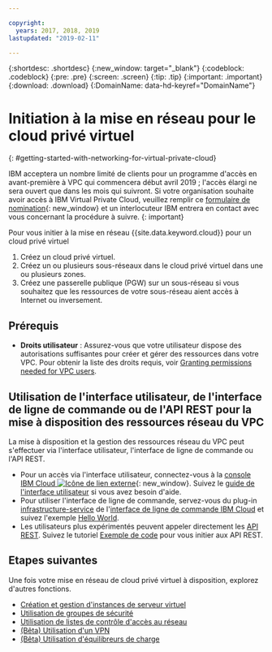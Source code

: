 ```yaml
---

copyright:
  years: 2017, 2018, 2019
lastupdated: "2019-02-11"

---
```


{:shortdesc: .shortdesc}
{:new_window: target="_blank"}
{:codeblock: .codeblock}
{:pre: .pre}
{:screen: .screen}
{:tip: .tip}
{:important: .important}
{:download: .download}
{:DomainName: data-hd-keyref="DomainName"}

# Initiation à la mise en réseau pour le cloud privé virtuel
{: #getting-started-with-networking-for-virtual-private-cloud}


IBM acceptera un nombre limité de clients pour un programme d'accès en avant-première à VPC qui commencera début avril 2019 ; l'accès élargi ne sera ouvert que dans les mois qui suivront. Si votre organisation souhaite avoir accès à IBM Virtual Private Cloud, veuillez remplir ce [formulaire de nomination](https://cloud.ibm.com/vpc){: new_window} et un interlocuteur IBM entrera en contact avec vous concernant la procédure à suivre.
{: important}

Pour vous initier à la mise en réseau {{site.data.keyword.cloud}} pour un cloud privé virtuel

1. Créez un cloud privé virtuel.
2. Créez un ou plusieurs sous-réseaux dans le cloud privé virtuel dans une ou plusieurs zones.
3. Créez une passerelle publique (PGW) sur un sous-réseau si vous souhaitez que les ressources de votre sous-réseau aient accès à Internet ou inversement.

## Prérequis

 * **Droits utilisateur** : Assurez-vous que votre utilisateur dispose des autorisations suffisantes pour créer et gérer des ressources dans votre VPC. Pour obtenir la liste des droits requis, voir [Granting permissions needed for VPC users](/docs/infrastructure/vpc?topic=vpc-managing-user-permissions-for-vpc-resources).

## Utilisation de l'interface utilisateur, de l'interface de ligne de commande ou de l'API REST pour la mise à disposition des ressources réseau du VPC

La mise à disposition et la gestion des ressources réseau du VPC peut s'effectuer via l'interface utilisateur, l'interface de ligne de commande ou l'API REST. 

* Pour un accès via l'interface utilisateur, connectez-vous à la [console IBM Cloud ![Icône de lien externe](../../icons/launch-glyph.svg "Icône de lien externe")]( https://{DomainName}/vpc){: new_window}. Suivez le [guide de l'interface utilisateur](/docs/infrastructure/vpc?topic=vpc-creating-a-vpc-using-the-ibm-cloud-console) si vous avez besoin d'aide. 
* Pour utiliser l'interface de ligne de commande, servez-vous du plug-in [infrastructure-service](/docs/infrastructure-service-cli-plugin/vpc-cli-reference.html) de l'[interface de ligne de commande IBM Cloud](/docs/cli/reference/ibmcloud?topic=cloud-cli-overview) et suivez l'exemple [Hello World](/docs/infrastructure/vpc?topic=vpc-creating-a-vpc-using-the-ibm-cloud-cli). 
* Les utilisateurs plus expérimentés peuvent appeler directement les [API REST](https://{DomainName}/apidocs/rias). Suivez le tutoriel [Exemple de code](/docs/infrastructure/vpc?topic=vpc-creating-a-vpc-using-the-rest-apis) pour vous initier aux API REST. 

## Etapes suivantes

Une fois votre mise en réseau de cloud privé virtuel à disposition, explorez d'autres fonctions. 

* [Création et gestion d'instances de serveur virtuel](/docs/infrastructure/vpc?topic=vpc-creating-and-managing-virtual-server-instances)
* [Utilisation de groupes de sécurité](/docs/infrastructure/vpc-network?topic=vpc-network-setting-up-security-groups-using-the-cli)
* [Utilisation de listes de contrôle d'accès au réseau](/docs/infrastructure/vpc-network?topic=vpc-network-setting-up-network-acls-using-the-cli)
* [(Bêta) Utilisation d'un VPN](/docs/infrastructure/vpc-network?topic=vpc-network--beta-using-vpn-with-your-vpc)
* [(Bêta) Utilisation d'équilibreurs de charge](/docs/infrastructure/vpc-network?topic=vpc-network--beta-using-load-balancers-in-ibm-cloud-vpc#-beta-using-load-balancers-in-ibm-cloud-vpc)
